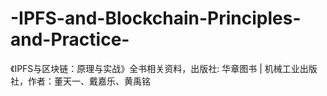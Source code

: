 # -IPFS-and-Blockchain-Principles-and-Practice-
《IPFS与区块链：原理与实战》全书相关资料，出版社: 华章图书 | 机械工业出版社，作者：董天一、戴嘉乐、黄禹铭
